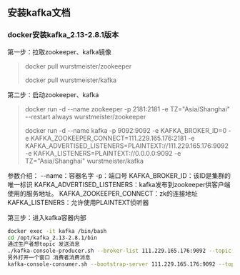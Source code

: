 ## 安装kafka文档

### docker安装kafka_2.13-2.8.1版本

第一步：拉取zookeeper、kafka镜像

> docker pull wurstmeister/zookeeper
>
> docker pull wurstmeister/kafka

第二步：启动zookeeper、kafka

> docker run -d --name zookeeper -p 2181:2181 -e TZ="Asia/Shanghai" --restart always wurstmeister/zookeeper 
>
> docker run -d --name kafka -p 9092:9092 -e KAFKA_BROKER_ID=0 -e KAFKA_ZOOKEEPER_CONNECT=111.229.165.176:2181 -e KAFKA_ADVERTISED_LISTENERS=PLAINTEXT://111.229.165.176:9092 -e KAFKA_LISTENERS=PLAINTEXT://0.0.0.0:9092 -e TZ="Asia/Shanghai" wurstmeister/kafka 

参数介绍：
--name：容器名字
-p：端口号
KAFKA_BROKER_ID：该ID是集群的唯一标识
KAFKA_ADVERTISED_LISTENERS：kafka发布到zookeeper供客户端使用的服务地址。
KAFKA_ZOOKEEPER_CONNECT：zk的连接地址
KAFKA_LISTENERS：允许使用PLAINTEXT侦听器



第三步：进入kafka容器内部

```sh
docker exec -it kafka /bin/bash
cd /opt/kafka_2.13-2.8.1/bin
通过生产者想topic 发送消息
./kafka-console-producer.sh --broker-list 111.229.165.176:9092 --topic atguigu（topic名）
另外打开一个窗口 消费者消费消息
kafka-console-consumer.sh --bootstrap-server 111.229.165.176:9092 --topic atguigu
```

